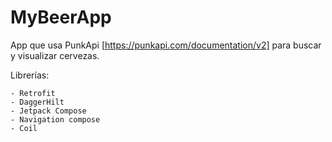# MyBeerApp

App que usa PunkApi [https://punkapi.com/documentation/v2] para buscar y visualizar cervezas.

Librerías:

    - Retrofit
    - DaggerHilt
    - Jetpack Compose
    - Navigation compose
    - Coil
